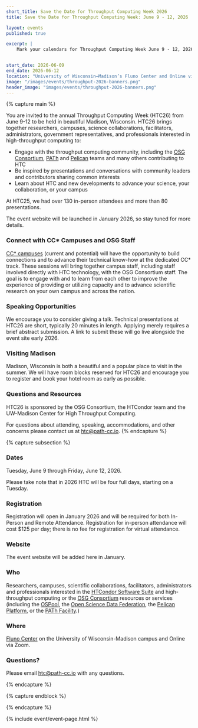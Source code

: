 ```yaml
---
short_title: Save the Date for Throughput Computing Week 2026
title: Save the Date for Throughput Computing Week: June 9 - 12, 2026

layout: events
published: true

excerpt: |
    Mark your calendars for Throughput Computing Week June 9 - 12, 2026.


start_date: 2026-06-09
end_date: 2026-06-12
location: "University of Wisconsin–Madison’s Fluno Center and Online via Zoom"
image: "/images/events/throughput-2026-banners.png"
header_image: "images/events/throughput-2026-banners.png"
---
```


{% capture main %}


You are invited to the annual Throughput Computing Week (HTC26) from June 9-12 to be held in beautiful Madison, Wisconsin. HTC26 brings together researchers, campuses, science collaborations, facilitators, administrators, government representatives, and professionals interested in high-throughput computing to:

- Engage with the throughput computing community, including the [OSG Consortium](https://osg-htc.org/), [PATh](https://path-cc.io/) and [Pelican](https://pelicanplatform.org/) teams and many others contributing to HTC
- Be inspired by presentations and conversations with community leaders and contributors sharing common interests
- Learn about HTC and new developments to advance your science, your collaboration, or your campus

At HTC25, we had over 130 in-person attendees and more than 80 presentations.

The event website will be launched in January 2026, so stay tuned for more details.

### Connect with CC* Campuses and OSG Staff

[CC* campuses](https://osg-htc.org/campus-cyberinfrastructure.html) (current and potential) will have the opportunity to build connections and to advance their technical know-how at the dedicated CC* track. These sessions will bring together campus staff, including staff involved directly with HTC technology, with the OSG Consortium staff. The goal is to engage with and to learn from each other to improve the experience of providing or utilizing capacity and to advance scientific research on your own campus and across the nation.

### Speaking Opportunities

We encourage you to consider giving a talk. Technical presentations at HTC26 are short, typically 20 minutes in length. Applying merely requires a brief abstract submission. A link to submit these will go live alongside the event site early 2026.

### Visiting Madison

Madison, Wisconsin is both a beautiful and a popular place to visit in the summer. We will have room blocks reserved for HTC26 and encourage you to register and book your hotel room as early as possible. 


### Questions and Resources

HTC26 is sponsored by the OSG Consortium, the HTCondor team and the UW-Madison Center for High Throughput Computing.

For questions about attending, speaking, accommodations, and other concerns please contact us at [htc@path-cc.io](mailto:htc@path-cc.io).
{% endcapture %}


{% capture subsection %}
### Dates

Tuesday, June 9 through Friday, June 12, 2026.

Please take note that in 2026 HTC will be four full days, starting on a Tuesday.

### Registration

Registration will open in January 2026 and will be required for both In-Person and Remote Attendance. Registration for in-person attendance will cost $125 per day; there is no fee for registration for virtual attendance.



### Website

The event website will be added here in January.

### Who

Researchers, campuses, scientific collaborations, facilitators, administrators and professionals interested in the [HTCondor Software Suite](https://htcondor.org) and high-throughput computing or the [OSG Consortium](https://osg-htc.org/) resources or services (including the [OSPool](https://osg-htc.org/services/open_science_pool.html), the [Open Science Data Federation](https://osg-htc.org/services/osdf.html), the [Pelican Platform](https://pelicanplatform.org/), or the [PATh Facility](https://path-cc.io/facility/).)

### Where

[Fluno Center](https://fluno.com/) on the University of Wisconsin-Madison campus and Online via Zoom. 


### Questions?

Please email [htc@path-cc.io](mailto:htc@path-cc.io) with any questions.

{% endcapture %}

{% capture endblock %}


{% endcapture %}

{% include event/event-page.html %}
